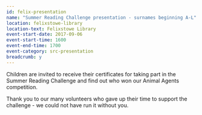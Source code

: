 ```yaml
---
id: felix-presentation
name: "Summer Reading Challenge presentation - surnames beginning A-L"
location: felixstowe-library
location-text: Felixstowe Library
event-start-date: 2017-09-06
event-start-time: 1600
event-end-time: 1700
event-category: src-presentation
breadcrumb: y
---
```


Children are invited to receive their certificates for taking part in the Summer Reading Challenge and find out who won our Animal Agents competition.

Thank you to our many volunteers who gave up their time to support the challenge - we could not have run it without you.
